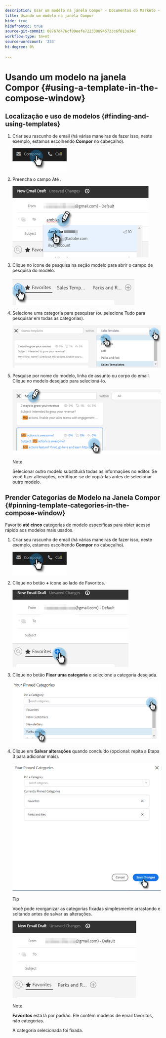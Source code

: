 ```yaml
---
description: Usar um modelo na janela Compor - Documentos do Marketo - Documentação do produto
title: Usando um modelo na janela Compor
hide: true
hidefromtoc: true
source-git-commit: 08767d476cf89eefe7223308945733c6f813a34d
workflow-type: tm+mt
source-wordcount: '233'
ht-degree: 0%

---
```


# Usando um modelo na janela Compor {#using-a-template-in-the-compose-window}

## Localização e uso de modelos {#finding-and-using-templates}

1. Criar seu rascunho de email (há várias maneiras de fazer isso, neste exemplo, estamos escolhendo **Compor** no cabeçalho).

   ![](assets/using-a-template-in-the-compose-window-1.png)

1. Preencha o campo Até .

   ![](assets/using-a-template-in-the-compose-window-2.png)

1. Clique no ícone de pesquisa na seção modelo para abrir o campo de pesquisa do modelo.

   ![](assets/using-a-template-in-the-compose-window-3.png)

1. Selecione uma categoria para pesquisar (ou selecione Tudo para pesquisar em todas as categorias).

   ![](assets/using-a-template-in-the-compose-window-4.png)

1. Pesquise por nome do modelo, linha de assunto ou corpo do email. Clique no modelo desejado para selecioná-lo.

   ![](assets/using-a-template-in-the-compose-window-5.png)

   >[!NOTE]
   >
   >Selecionar outro modelo substituirá todas as informações no editor. Se você fizer alterações, certifique-se de copiá-las antes de selecionar outro modelo.

## Prender Categorias de Modelo na Janela Compor {#pinning-template-categories-in-the-compose-window}

Favorito **até cinco** categorias de modelo específicas para obter acesso rápido aos modelos mais usados.

1. Criar seu rascunho de email (há várias maneiras de fazer isso, neste exemplo, estamos escolhendo **Compor** no cabeçalho).

   ![](assets/using-a-template-in-the-compose-window-6.png)

1. Clique no botão **+** ícone ao lado de Favoritos.

   ![](assets/using-a-template-in-the-compose-window-7.png)

1. Clique no botão **Fixar uma categoria** e selecione a categoria desejada.

   ![](assets/using-a-template-in-the-compose-window-8.png)

1. Clique em **Salvar alterações** quando concluído (opcional: repita a Etapa 3 para adicionar mais).

   ![](assets/using-a-template-in-the-compose-window-9.png)

   >[!TIP]
   >
   >Você pode reorganizar as categorias fixadas simplesmente arrastando e soltando antes de salvar as alterações.

   ![](assets/using-a-template-in-the-compose-window-10.png)

   >[!NOTE]
   >
   >**Favoritos** está lá por padrão. Ele contém modelos de email favoritos, não categorias.

   A categoria selecionada foi fixada.
